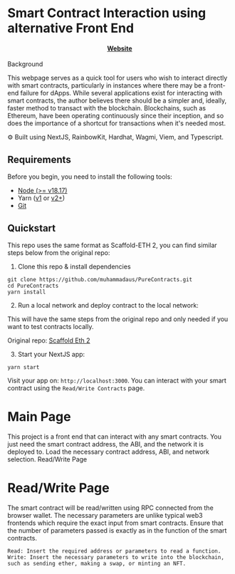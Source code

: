 # Smart Contract Interaction using alternative Front End

<h4 align="center">
  <a href="https://shortcut-sc-nextjs.vercel.app/">Website</a>
</h4>

Background

This webpage serves as a quick tool for users who wish to interact directly with smart contracts, particularly in instances where there may be a front-end failure for dApps. While several applications exist for interacting with smart contracts, the author believes there should be a simpler and, ideally, faster method to transact with the blockchain. Blockchains, such as Ethereum, have been operating continuously since their inception, and so does the importance of a shortcut for transactions when it's needed most.

⚙️ Built using NextJS, RainbowKit, Hardhat, Wagmi, Viem, and Typescript.

## Requirements

Before you begin, you need to install the following tools:

- [Node (>= v18.17)](https://nodejs.org/en/download/)
- Yarn ([v1](https://classic.yarnpkg.com/en/docs/install/) or [v2+](https://yarnpkg.com/getting-started/install))
- [Git](https://git-scm.com/downloads)

## Quickstart

This repo uses the same format as Scaffold-ETH 2, you can find similar steps below from the original repo:

1. Clone this repo & install dependencies

```
git clone https://github.com/muhammadaus/PureContracts.git
cd PureContracts
yarn install
```

2. Run a local network and deploy contract to the local network:

This will have the same steps from the original repo and only needed if you want to test contracts locally.

Original repo: <a href="https://github.com/scaffold-eth/scaffold-eth-2">Scaffold Eth 2</a>

3. Start your NextJS app:

```
yarn start
```

Visit your app on: `http://localhost:3000`. You can interact with your smart contract using the `Read/Write Contracts` page.

# Main Page

This project is a front end that can interact with any smart contracts. You just need the smart contract address, the ABI, and the network it is deployed to. Load the necessary contract address, ABI, and network selection.
Read/Write Page

# Read/Write Page

The smart contract will be read/written using RPC connected from the browser wallet. The necessary parameters are unlike typical web3 frontends which require the exact input from smart contracts. Ensure that the number of parameters passed is exactly as in the function of the smart contracts.

    Read: Insert the required address or parameters to read a function.
    Write: Insert the necessary parameters to write into the blockchain, such as sending ether, making a swap, or minting an NFT.
